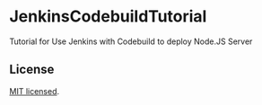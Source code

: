 # JenkinsCodebuildTutorial
Tutorial for Use Jenkins with Codebuild to deploy Node.JS Server

## License

[MIT licensed](LICENSE).
